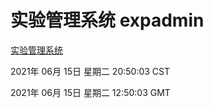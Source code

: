 # 实验管理系统 expadmin
[实验管理系统](http://59.174.25.208:56808/expadmin-782313d2-e1b1-4ea7-932e-3a55e6a1a4d0/)

2021年 06月 15日 星期二 20:50:03 CST

2021年 06月 15日 星期二 12:50:03 GMT
